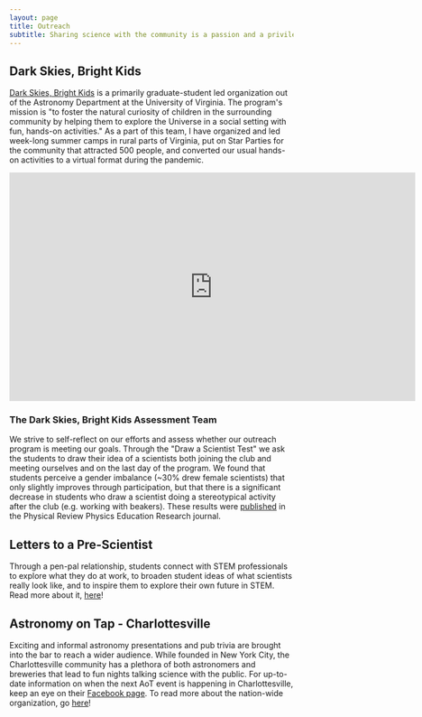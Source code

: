 ```yaml
---
layout: page
title: Outreach
subtitle: Sharing science with the community is a passion and a privilege. Below are various organizations and projects I have been involved with over the years.
---
```


## Dark Skies, Bright Kids

[Dark Skies, Bright Kids](https://darkskiesbrightkids.com) is a primarily graduate-student led organization out of the Astronomy Department at the University of Virginia. The program's mission is "to foster the natural curiosity of children in the surrounding community by helping them to explore the Universe in a social setting with fun, hands-on activities." As a part of this team, I have organized and led week-long summer camps in rural parts of Virginia, put on Star Parties for the community that attracted 500 people, and converted our usual hands-on activities to a virtual format during the pandemic. 

<iframe width="720" height="405" src="https://www.youtube.com/embed/kaVYiUD7JwA" title="YouTube video player" frameborder="0" allow="accelerometer; autoplay; clipboard-write; encrypted-media; gyroscope; picture-in-picture" allowfullscreen></iframe>

### The Dark Skies, Bright Kids Assessment Team

We strive to self-reflect on our efforts and assess whether our outreach program is meeting our goals. Through the "Draw a Scientist Test" we ask the students to draw their idea of a scientists both joining the club and meeting ourselves and on the last day of the program. We found that students perceive a gender imbalance (~30% drew female scientists) that only slightly improves through participation, but that there is a significant decrease in students who draw a scientist doing a stereotypical activity after the club (e.g. working with beakers). These results were [published](https://journals.aps.org/prper/abstract/10.1103/PhysRevPhysEducRes.16.010131) in the Physical Review Physics Education Research journal.

## Letters to a Pre-Scientist

Through a pen-pal relationship, students connect with STEM professionals to explore what they do at work, to broaden student ideas of what scientists really look like, and to inspire them to explore their own future in STEM. Read more about it, [here](https://prescientist.org/about-us/)!

## Astronomy on Tap - Charlottesville

Exciting and informal astronomy presentations and pub trivia are brought into the bar to reach a wider audience. While founded in New York City, the Charlottesville community has a plethora of both astronomers and breweries that lead to fun nights talking science with the public. For up-to-date information on when the next AoT event is happening in Charlottesville, keep an eye on their [Facebook page](https://www.facebook.com/pg/aotcville/posts/?ref=page_internal). To read more about the nation-wide organization, go [here](https://astronomyontap.org/)!

